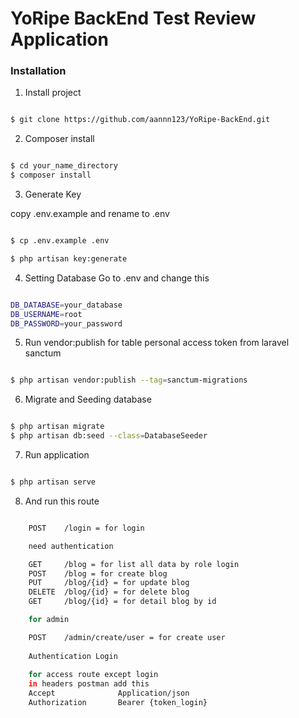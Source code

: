 #  YoRipe BackEnd Test Review Application

###  Installation

1. Install project

```bash

$ git clone https://github.com/aannn123/YoRipe-BackEnd.git

```
2. Composer install

```bash

$ cd your_name_directory
$ composer install

```

3. Generate Key

copy .env.example and rename to .env

```bash

$ cp .env.example .env

$ php artisan key:generate

```

4. Setting Database
Go to .env and change this

```bash

DB_DATABASE=your_database
DB_USERNAME=root
DB_PASSWORD=your_password

```

5. Run vendor:publish for table personal access token from laravel sanctum

```bash

$ php artisan vendor:publish --tag=sanctum-migrations

```

6. Migrate and Seeding database

```bash

$ php artisan migrate
$ php artisan db:seed --class=DatabaseSeeder

```

7. Run application

```bash

$ php artisan serve

```

8. And run this route


```bash

    POST    /login = for login

    need authentication

    GET     /blog = for list all data by role login
    POST    /blog = for create blog
    PUT     /blog/{id} = for update blog
    DELETE  /blog/{id} = for delete blog
    GET     /blog/{id} = for detail blog by id

    for admin

    POST    /admin/create/user = for create user
    
    Authentication Login
    
    for access route except login
    in headers postman add this
    Accept              Application/json
    Authorization       Bearer {token_login}

```
